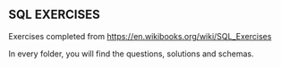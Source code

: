 ## SQL EXERCISES
Exercises completed from https://en.wikibooks.org/wiki/SQL_Exercises

In every folder, you will find the questions, solutions and schemas.
